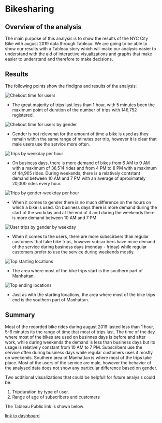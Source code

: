 # Bikesharing

## Overview of the analysis

The main purpose of this analysis is to show the results of the NYC City Bike with august 2019 data through Tableau. We are going to be able to show our results with a Tableau story which will make our analysis easier to understand with the aid of interactive visualizations and graphs that make easier to understand and therefore to make decisions.

## Results

The following points show the findigns and results of the analysis:

![Chekout time for users](https://user-images.githubusercontent.com/83261520/133545604-1b4104c9-bbb2-404a-94d8-82929b16a425.png)

- The great majority of trips last less than 1 hour, with 5 minutes been the maximum point of duration of the number of trips with 146,752 registered.

![Chekout time for users by gender](https://user-images.githubusercontent.com/83261520/133545608-a9418be0-9f46-4153-a28a-1b489a0732a3.png)

- Gender is not relevenat for the amount of time a bike is used as they remain within the same range of minutes per trip, however it is clear that male users use the service more often.

![Trips by weekday per hour](https://user-images.githubusercontent.com/83261520/133545625-1e8a7fda-3ca3-4951-af21-38f0d724703c.png)

- On business days, there is more demand of bikes from 6 AM to 9 AM with a maximum of 36,514 rides and from 4 PM to 8 PM with a maximum of 44,905 rides. During weekends, there is a relatively contstant demand between 10 AM and 7 PM with an average of aproximately 20,000 rides every hour.

![Trips by gender-weekday per hour](https://user-images.githubusercontent.com/83261520/133545628-23a9dea6-c9a6-4232-a64a-9caff12cec5c.png)

- When it comes to gender there is no much difference on the hours on which a bike is used. On business days there is more demand during the start of the workday and at the end of it and during the weekends there is more demand between 10 AM and 7 PM.

![User trips by gender by weekday ](https://user-images.githubusercontent.com/83261520/133545639-994f305d-6567-472c-a011-87a84e335b63.png)

- When it comes to the users, there are more subscirbers than regular customers that take bike trips, however subscribers have more demand of the service during business days (monday - friday) while regular customers prefer to use the service during weekends mostly.

![Top starting locations](https://user-images.githubusercontent.com/83261520/133545650-a2744476-eda7-4904-90fa-5cb04315bb1e.png)

- The area where most of the bike trips start is the southern part of Manhattan.

![Top ending locations](https://user-images.githubusercontent.com/83261520/133545658-70d91ac7-69ff-4cda-8761-b9a3137b714a.png)

- Just as with the starting locations, the area where most of the bike trips end is the southern part of Manhattan.

## Summary

Most of the recorded bike rides during august 2019 lasted less than 1 hour, 5-6 minutes its the range of time that most of trips last. The time of the day where most of the bikes are used on businnes days is before and after work, while during weekends the demand is less than business days but its usage is relatively constant from 10 AM to 7 PM. Subscribers use the service often during business days while regular customers uses it mostly on weekends. Southern area of Manhattan is where most of the trips take place. Most of the users of the service are male, however the behavior of the analysed data does not show any particular difference based on gender.


Two additional visualizations that could be helpfull for future analysis could be:

1. Tripduration by type of user.
2. Range of age of subscribers and customers

The Tableau Public link is shown below:

[link to dashboard](https://public.tableau.com/app/profile/ivan.carrasco/viz/Challenge14-NYCCitybike/NYCCityBike?publish=yes)
